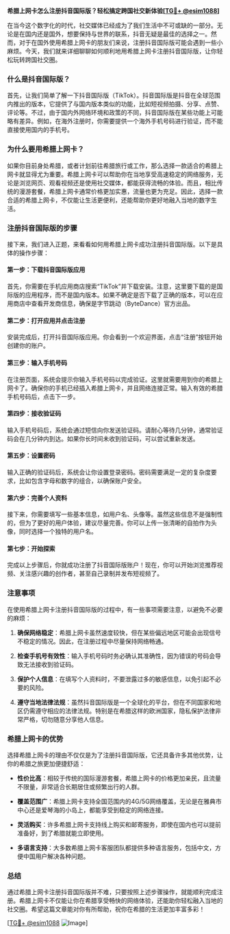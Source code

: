 **希腊上网卡怎么注册抖音国际版？轻松搞定跨国社交新体验[[TG💪+ @esim1088](https://t.me/s/esim1088)]**

在当今这个数字化的时代，社交媒体已经成为了我们生活中不可或缺的一部分。无论是在国内还是国外，想要保持与世界的联系，抖音无疑是最佳的选择之一。然而，对于在国外使用希腊上网卡的朋友们来说，注册抖音国际版可能会遇到一些小麻烦。今天，我们就来详细聊聊如何顺利地用希腊上网卡注册抖音国际版，让你轻松玩转跨国社交圈。

### **什么是抖音国际版？**
首先，让我们简单了解一下抖音国际版（TikTok）。抖音国际版是抖音在全球范围内推出的版本，它提供了与国内版本类似的功能，比如短视频拍摄、分享、点赞、评论等。不过，由于国内外网络环境和政策的不同，抖音国际版在某些功能上可能略有差异。例如，在海外注册时，你需要提供一个海外手机号码进行验证，而不能直接使用国内的手机号。

### **为什么要用希腊上网卡？**
如果你目前身处希腊，或者计划前往希腊旅行或工作，那么选择一款适合的希腊上网卡就显得尤为重要。希腊上网卡可以帮助你在当地享受高速稳定的网络服务，无论是浏览网页、观看视频还是使用社交媒体，都能获得流畅的体验。而且，相比传统的漫游套餐，希腊上网卡通常价格更加实惠，流量也更为充足。因此，选择一款合适的希腊上网卡，不仅能让生活更便利，还能帮助你更好地融入当地的数字生活。

### **注册抖音国际版的步骤**
接下来，我们进入正题，来看看如何用希腊上网卡成功注册抖音国际版。以下是具体的操作步骤：

#### **第一步：下载抖音国际版应用**
首先，你需要在手机应用商店搜索“TikTok”并下载安装。注意，这里要下载的是国际版的应用程序，而不是国内版本。如果不确定是否下载了正确的版本，可以在应用商店中查看开发商信息，确保是字节跳动（ByteDance）官方出品。

#### **第二步：打开应用并点击注册**
安装完成后，打开抖音国际版应用。你会看到一个欢迎界面，点击“注册”按钮开始创建你的账户。

#### **第三步：输入手机号码**
在注册页面，系统会提示你输入手机号码以完成验证。这里就需要用到你的希腊上网卡了。确保你的手机已经插入希腊上网卡，并且网络连接正常。输入有效的希腊手机号码后，点击下一步。

#### **第四步：接收验证码**
输入手机号码后，系统会通过短信向你发送验证码。请耐心等待几分钟，通常验证码会在几分钟内到达。如果你长时间未收到验证码，可以尝试重新发送。

#### **第五步：设置密码**
输入正确的验证码后，系统会让你设置登录密码。密码需要满足一定的复杂度要求，比如包含字母和数字的组合，以确保账户安全。

#### **第六步：完善个人资料**
接下来，你需要填写一些基本信息，如用户名、头像等。虽然这些信息不是强制性的，但为了更好的用户体验，建议尽量完善。你可以上传一张清晰的自拍作为头像，同时选择一个独特的用户名。

#### **第七步：开始探索**
完成以上步骤后，你就成功注册了抖音国际版账户！现在，你可以开始浏览推荐视频、关注感兴趣的创作者，甚至自己录制并发布短视频了。

### **注意事项**
在使用希腊上网卡注册抖音国际版的过程中，有一些事项需要注意，以避免不必要的麻烦：

1. **确保网络稳定**：希腊上网卡虽然速度较快，但在某些偏远地区可能会出现信号不稳定的情况。因此，在注册过程中尽量保持网络畅通。
   
2. **检查手机号有效性**：输入手机号码时务必确认其准确性，因为错误的号码会导致无法接收到验证码。

3. **保护个人信息**：在填写个人资料时，不要泄露过多的敏感信息，以免引起不必要的风险。

4. **遵守当地法律法规**：虽然抖音国际版是一个全球化的平台，但在不同国家和地区仍需遵守相应的法律法规。特别是在希腊这样的欧洲国家，隐私保护法律非常严格，切勿随意分享他人信息。

### **希腊上网卡的优势**
选择希腊上网卡的理由不仅仅是为了注册抖音国际版，它还具备许多其他优势，让你的希腊之旅更加便捷舒适：

- **性价比高**：相较于传统的国际漫游套餐，希腊上网卡的价格更加亲民，且流量不限量，非常适合长期居住或频繁出行的人群。
  
- **覆盖范围广**：希腊上网卡支持全国范围内的4G/5G网络覆盖，无论是在雅典市中心还是爱琴海的小岛上，都能享受到稳定的网络连接。

- **灵活购买**：许多希腊上网卡支持线上购买和邮寄服务，即使在国内也可以提前准备好，到了希腊就能立即使用。

- **多语言支持**：大多数希腊上网卡客服团队都提供多种语言服务，包括中文，方便中国用户解决各种问题。

### **总结**
通过希腊上网卡注册抖音国际版并不难，只要按照上述步骤操作，就能顺利完成注册。希腊上网卡不仅能让你在希腊享受畅快的网络体验，还能助你轻松融入当地的社交圈。希望这篇文章能对你有所帮助，祝你在希腊的生活更加丰富多彩！

[[TG💪+ @esim1088](https://t.me/s/esim1088) ![Image](https://i.postimg.cc/4NQfJmqS/Snipaste-2025-05-13-00-14-12.png)]
